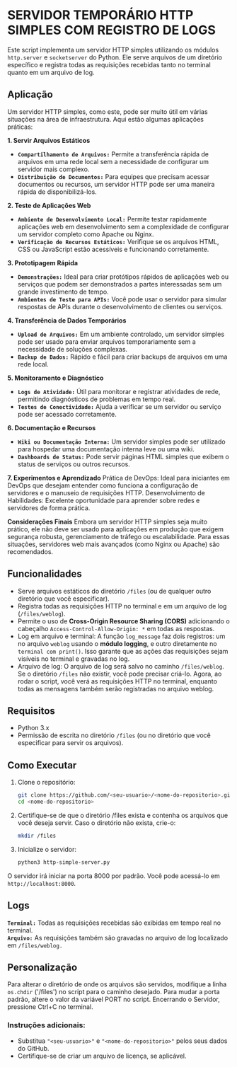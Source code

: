 # SERVIDOR TEMPORÁRIO HTTP SIMPLES COM REGISTRO DE LOGS
<p align="justify">
   
Este script implementa um servidor HTTP simples utilizando os módulos `http.server` e `socketserver` do Python. 
Ele serve arquivos de um diretório específico e registra todas as requisições recebidas tanto no terminal quanto em um arquivo de log.

## Aplicação

Um servidor HTTP simples, como este, pode ser muito útil em várias situações na área de infraestrutura. 
Aqui estão algumas aplicações práticas:

**1. Servir Arquivos Estáticos**
- **`Compartilhamento de Arquivos:`**
  Permite a transferência rápida de arquivos em uma rede local sem a necessidade de configurar um servidor mais complexo.
- **`Distribuição de Documentos:`**
  Para equipes que precisam acessar documentos ou recursos, um servidor HTTP pode ser uma maneira rápida de disponibilizá-los.

**2. Teste de Aplicações Web**
- **`Ambiente de Desenvolvimento Local:`**
  Permite testar rapidamente aplicações web em desenvolvimento sem a complexidade de configurar um servidor completo como Apache ou Nginx.
- **`Verificação de Recursos Estáticos:`**
  Verifique se os arquivos HTML, CSS ou JavaScript estão acessíveis e funcionando corretamente.

**3. Prototipagem Rápida**
- **`Demonstrações:`**
  Ideal para criar protótipos rápidos de aplicações web ou serviços que podem ser demonstrados a partes interessadas sem um grande investimento de tempo.
- **`Ambientes de Teste para APIs:`**
  Você pode usar o servidor para simular respostas de APIs durante o desenvolvimento de clientes ou serviços.

**4. Transferência de Dados Temporários**
- **`Upload de Arquivos:`**
  Em um ambiente controlado, um servidor simples pode ser usado para enviar arquivos temporariamente sem a necessidade de soluções complexas.
- **`Backup de Dados:`**
  Rápido e fácil para criar backups de arquivos em uma rede local.

**5. Monitoramento e Diagnóstico**
- **`Logs de Atividade:`**
  Útil para monitorar e registrar atividades de rede, permitindo diagnósticos de problemas em tempo real.
- **`Testes de Conectividade:`**
  Ajuda a verificar se um servidor ou serviço pode ser acessado corretamente.

**6.  Documentação e Recursos**
-  **`Wiki ou Documentação Interna:`**
      Um servidor simples pode ser utilizado para hospedar uma documentação interna leve ou uma wiki.
-  **`Dashboards de Status:`**
      Pode servir páginas HTML simples que exibem o status de serviços ou outros recursos.

**7. Experimentos e Aprendizado**
   Prática de DevOps: Ideal para iniciantes em DevOps que desejam entender como funciona a configuração de servidores e o manuseio de requisições HTTP.
   Desenvolvimento de Habilidades: Excelente oportunidade para aprender sobre redes e servidores de forma prática.

**Considerações Finais**
   Embora um servidor HTTP simples seja muito prático, ele não deve ser usado para aplicações em produção que exigem segurança robusta, gerenciamento de tráfego ou escalabilidade. Para essas situações, servidores web mais avançados (como Nginx ou Apache) são recomendados.

## Funcionalidades

- Serve arquivos estáticos do diretório `/files` (ou de qualquer outro diretório que você especificar).
- Registra todas as requisições HTTP no terminal e em um arquivo de log (`/files/weblog`).
- Permite o uso de **Cross-Origin Resource Sharing (CORS)** adicionando o cabeçalho `Access-Control-Allow-Origin: *` em todas as respostas.
- Log em arquivo e terminal: A função `log_message` faz dois registros: um no arquivo `weblog` usando o **módulo logging**, e outro diretamente no `terminal com print()`. 
Isso garante que as ações das requisições sejam visíveis no terminal e gravadas no log.
- Arquivo de log: O arquivo de log será salvo no caminho `/files/weblog`. Se o diretório `/files` não existir, você pode precisar criá-lo.
Agora, ao rodar o script, você verá as requisições HTTP no terminal, enquanto todas as mensagens também serão registradas no arquivo weblog.

## Requisitos

- Python 3.x
- Permissão de escrita no diretório `/files` (ou no diretório que você especificar para servir os arquivos).

## Como Executar

1. Clone o repositório:
   ```bash
   git clone https://github.com/<seu-usuario>/<nome-do-repositorio>.git
   cd <nome-do-repositorio>
2. Certifique-se de que o diretório /files exista e contenha os arquivos que você deseja servir. Caso o diretório não exista, crie-o:

   ```bash
   mkdir /files
    ```
3. Inicialize o servidor:

   ```bash
   python3 http-simple-server.py
   ```
O servidor irá iniciar na porta 8000 por padrão. Você pode acessá-lo em `http://localhost:8000`.

## Logs

**`Terminal:`** Todas as requisições recebidas são exibidas em tempo real no terminal.\
**`Arquivo:`** As requisições também são gravadas no arquivo de log localizado em `/files/weblog.`

## Personalização

Para alterar o diretório de onde os arquivos são servidos, modifique a linha `os.chdir` ('/files') no script para o caminho desejado.
Para mudar a porta padrão, altere o valor da variável PORT no script.
Encerrando o Servidor, pressione Ctrl+C no terminal.

### Instruções adicionais:
- Substitua `"<seu-usuario>"` e `"<nome-do-repositorio>"` pelos seus dados do GitHub.
- Certifique-se de criar um arquivo de licença, se aplicável.

</p>

